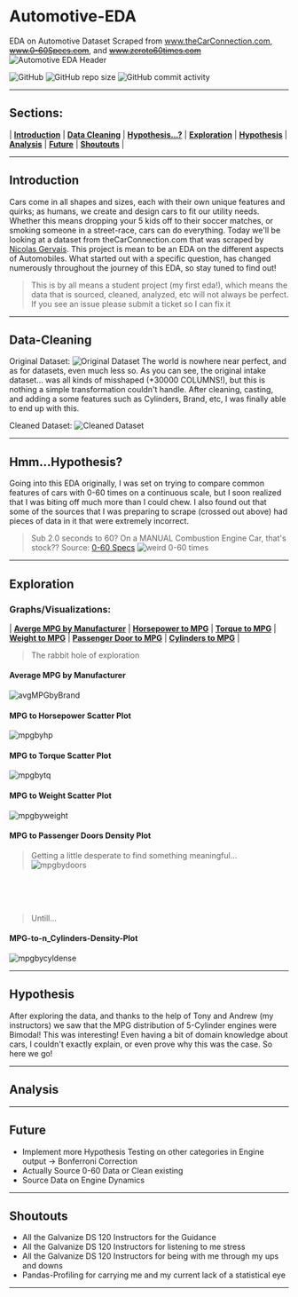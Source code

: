 # Automotive-EDA
EDA on Automotive Dataset Scraped from www.theCarConnection.com, ~~www.0-60Specs.com~~, and ~~www.zeroto60times.com~~
![Automotive EDA Header](https://raw.githubusercontent.com/boogiedev/automotive-eda/master/img/automobiles.jpg)

![GitHub](https://img.shields.io/github/license/boogiedev/automotive-eda?style=flat-square)
![GitHub repo size](https://img.shields.io/github/repo-size/boogiedev/automotive-eda?style=flat-square)
![GitHub commit activity](https://img.shields.io/github/commit-activity/m/boogiedev/automotive-eda?style=flat-square)

---
## Sections:
 |  **[Introduction](#introduction)**  |
 **[Data Cleaning](#data-cleaning)**  |
 **[Hypothesis...?](#hmm...hypothesis?)**  |
 **[Exploration](#exploration)**  |
 **[Hypothesis](#hypothesis)**  |
 **[Analysis](#analysis)**  |
 **[Future](#future)**  |
 **[Shoutouts](#shoutouts)**  |
 
---
## Introduction
Cars come in all shapes and sizes, each with their own unique features and quirks; as humans, we create and design cars to fit our utility needs. Whether this means dropping your 5 kids off to their soccer matches, or smoking someone in a street-race, cars can do everything. Today we'll be looking at a dataset from theCarConnection.com that was scraped by [Nicolas Gervais](https://github.com/nicolas-gervais/predicting-car-price-from-scraped-data/blob/master/scraping).
This project is mean to be an EDA on the different aspects of Automobiles. What started out with a specific question, has changed numerously throughout the journey of this EDA, so stay tuned to find out!  
> This is by all means a student project (my first eda!), which means the data that is sourced, cleaned, analyzed, etc will not always be perfect. If you see an issue please submit a ticket so I can fix it 
---
## Data-Cleaning
Original Dataset:
![Original Dataset](https://raw.githubusercontent.com/boogiedev/automotive-eda/master/img/orig_dataset.png)
The world is nowhere near perfect, and as for datasets, even much less so. As you can see, the original intake dataset... was all kinds of misshaped (+30000 COLUMNS!), but this is nothing a simple transformation couldn't handle. After cleaning, casting, and adding a some features such as Cylinders, Brand, etc, I was finally able to end up with this.

Cleaned Dataset:
![Cleaned Dataset](https://raw.githubusercontent.com/boogiedev/automotive-eda/master/img/clean_dataset.png)

---
## Hmm...Hypothesis?
Going into this EDA originally, I was set on trying to compare common features of cars with 0-60 times on a continuous scale, but I soon realized that I was biting off much more than I could chew. I also found out that some of the sources that I was preparing to scrape (crossed out above) had pieces of data in it that were extremely incorrect. 

> Sub 2.0 seconds to 60? On a MANUAL Combustion Engine Car, that's stock??  Source: [0-60 Specs](https://www.0-60specs.com/0-60-times/)
![weird 0-60 times](https://raw.githubusercontent.com/boogiedev/automotive-eda/master/img/0-60bunk.png)

---

## Exploration
### Graphs/Visualizations:
 |  **[Averge MPG by Manufacturer](#Average-MPG-by-Manufacturer)**  |
 **[Horsepower to MPG](#MPG-to-Horsepower-Scatter-Plot)**  |
 **[Torque to MPG](#MPG-to-Torque-Scatter-Plot)**  |
 **[Weight to MPG](#MPG-to-Weight-Scatter-Plot)**  |
 **[Passenger Door to MPG](#MPG-to-Passenger-Doors-Density-Plot)**  |
 **[Cylinders to MPG](#MPG-to-n_Cylinders-Density-Plot)**  |

 
> The rabbit hole of exploration

#### Average MPG by Manufacturer
![avgMPGbyBrand](https://raw.githubusercontent.com/boogiedev/automotive-eda/master/img/avgmpgbrand.png)
#### MPG to Horsepower Scatter Plot
![mpgbyhp](https://raw.githubusercontent.com/boogiedev/automotive-eda/master/img/mpgbyhp.png)
#### MPG to Torque Scatter Plot
![mpgbytq](https://raw.githubusercontent.com/boogiedev/automotive-eda/master/img/mpgbytq.png)
#### MPG to Weight Scatter Plot
![mpgbyweight](https://raw.githubusercontent.com/boogiedev/automotive-eda/master/img/mpgbyweight.png)
#### MPG to Passenger Doors Density Plot
> Getting a little desperate to find something meaningful...
![mpgbydoors](https://raw.githubusercontent.com/boogiedev/automotive-eda/master/img/mpgbydoorsDensity.png)

<br><br><br>
> Untill...
#### MPG-to-n_Cylinders-Density-Plot
![mpgbycyldense](https://raw.githubusercontent.com/boogiedev/automotive-eda/master/img/mpgbycyldense.png)

---
## Hypothesis
After exploring the data, and thanks to the help of Tony and Andrew (my instructors) we saw that the MPG distribution of 5-Cylinder engines were Bimodal! This was interesting! Even having a bit of domain knowledge about cars, I couldn't exactly explain, or even prove why this was the case. So here we go! 



---
## Analysis




---
## Future
- Implement more Hypothesis Testing on other categories in Engine output -> Bonferroni Correction
- Actually Source 0-60 Data or Clean existing
- Source Data on Engine Dynamics
---
## Shoutouts
- All the Galvanize DS 120 Instructors for the Guidance
- All the Galvanize DS 120 Instructors for listening to me stress
- All the Galvanize DS 120 Instructors for being with me through my ups and downs
- Pandas-Profiling for carrying me and my current lack of a statistical eye 
---


